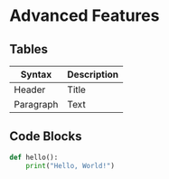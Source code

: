 # Advanced Features

## Tables

| Syntax      | Description |
| ----------- | ----------- |
| Header      | Title       |
| Paragraph   | Text        |

## Code Blocks

```python
def hello():
    print("Hello, World!")